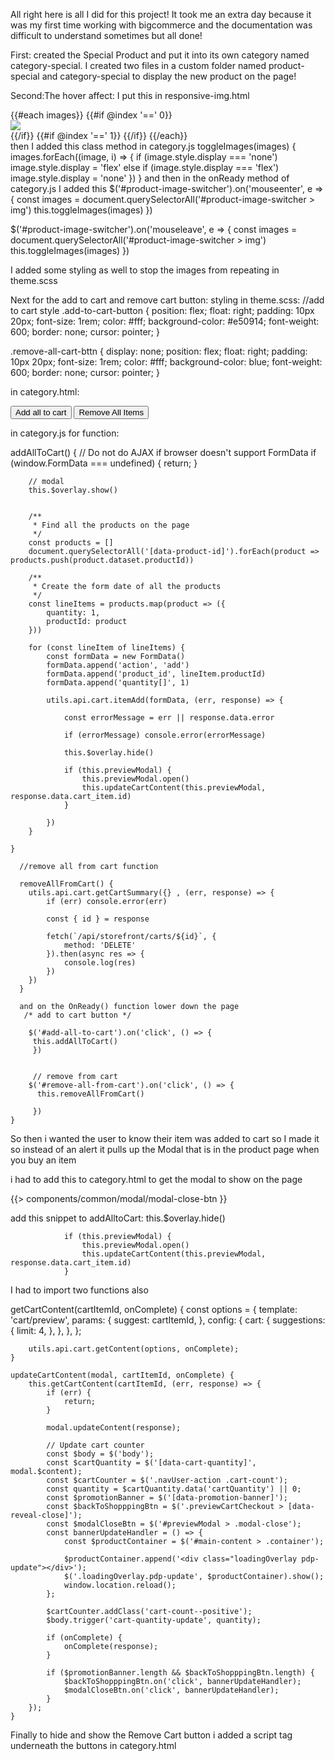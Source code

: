 All right here is all I did for this project! It took me an extra day because it was my first time working with bigcommerce and the documentation was difficult to understand sometimes but all done!

First: created the Special Product and put it into its own category named category-special. I created two files in a custom folder named product-special and category-special to display the new product on the page!

Second:The hover affect:
I put this in responsive-img.html
<div id="product-image-switcher">
    {{#each images}}
        {{#if @index '==' 0}}
            <img style="display: flex" src="{{getImage this}}" />
        {{/if}}
        {{#if @index '==' 1}}
            <img style="display: none" src="{{getImage this}}" />
        {{/if}}
    {{/each}}
</div>
then I added this class method in category.js
toggleImages(images) {
  images.forEach((image, i) => {
      if (image.style.display === 'none') image.style.display = 'flex'
      else if (image.style.display === 'flex') image.style.display = 'none'
  })
}
and then in the onReady method of category.js I added this
$('#product-image-switcher').on('mouseenter', e => {
  const images = document.querySelectorAll('#product-image-switcher > img')
  this.toggleImages(images)
})

$('#product-image-switcher').on('mouseleave', e => {
  const images = document.querySelectorAll('#product-image-switcher > img')
  this.toggleImages(images)
})

I added some styling as well to stop the images from repeating in theme.scss

Next for the add to cart and remove cart button:
styling in theme.scss: 
//add to cart style
.add-to-cart-button {
    position: flex;
    float: right;
    padding: 10px 20px;
    font-size: 1rem;
    color: #fff;
    background-color: #e50914;
    font-weight: 600;
    border: none;
    cursor: pointer;
}

.remove-all-cart-bttn {
    display: none;
    position: flex;
    float: right;
    padding: 10px 20px;
    font-size: 1rem;
    color: #fff;
    background-color: blue;
    font-weight: 600;
    border: none;
    cursor: pointer;
}

in category.html:
 <!--Add and Remove to cart buttons-->
  <button class="add-to-cart-button" id="add-all-to-cart">Add all to cart</button>
  <button class="remove-all-cart-bttn" id="remove-all-from-cart">Remove All Items</button>
  
  
in category.js for function:

addAllToCart() {
        // Do not do AJAX if browser doesn't support FormData
        if (window.FormData === undefined) {
            return;
        }

        // modal
        this.$overlay.show()
      
        
        /**
         * Find all the products on the page
         */
        const products = []
        document.querySelectorAll('[data-product-id]').forEach(product => products.push(product.dataset.productId))
      
        /**
         * Create the form date of all the products
         */
        const lineItems = products.map(product => ({
            quantity: 1,
            productId: product
        }))
      
        for (const lineItem of lineItems) {
            const formData = new FormData()
            formData.append('action', 'add')
            formData.append('product_id', lineItem.productId)
            formData.append('quantity[]', 1)
      
            utils.api.cart.itemAdd(formData, (err, response) => {

                const errorMessage = err || response.data.error

                if (errorMessage) console.error(errorMessage)
                
                this.$overlay.hide()
            
                if (this.previewModal) {
                    this.previewModal.open()
                    this.updateCartContent(this.previewModal, response.data.cart_item.id)
                }
    
            })
        }
        
    }
      
      //remove all from cart function
     
      removeAllFromCart() {
        utils.api.cart.getCartSummary({} , (err, response) => {
            if (err) console.error(err)
            
            const { id } = response
      
            fetch(`/api/storefront/carts/${id}`, {
                method: 'DELETE'
            }).then(async res => {
                console.log(res)
            })
        })
      }
      
      and on the OnReady() function lower down the page
       /* add to cart button */
         
        $('#add-all-to-cart').on('click', () => {
         this.addAllToCart()
         })


         // remove from cart
        $('#remove-all-from-cart').on('click', () => {
          this.removeAllFromCart()
          
         })
    }

So then i wanted the user to know their item was added to cart so I made it so instead of an alert it pulls up the Modal that is in the product page when you buy an item

i had to add this to category.html to get the modal to show on the page 

<!--modal feature-->
  <div id="previewModal" class="modal modal--large" data-reveal>
    {{> components/common/modal/modal-close-btn }}
    <div class="modal-content"></div>
    <div class="loadingOverlay"></div>
  </div>

add this snippet to addAlltoCart:
 this.$overlay.hide()
            
                if (this.previewModal) {
                    this.previewModal.open()
                    this.updateCartContent(this.previewModal, response.data.cart_item.id)
                }
I had to import two functions also

getCartContent(cartItemId, onComplete) {
        const options = {
            template: 'cart/preview',
            params: {
                suggest: cartItemId,
            },
            config: {
                cart: {
                    suggestions: {
                        limit: 4,
                    },
                },
            },
        };

        utils.api.cart.getContent(options, onComplete);
    }

    updateCartContent(modal, cartItemId, onComplete) {
        this.getCartContent(cartItemId, (err, response) => {
            if (err) {
                return;
            }

            modal.updateContent(response);

            // Update cart counter
            const $body = $('body');
            const $cartQuantity = $('[data-cart-quantity]', modal.$content);
            const $cartCounter = $('.navUser-action .cart-count');
            const quantity = $cartQuantity.data('cartQuantity') || 0;
            const $promotionBanner = $('[data-promotion-banner]');
            const $backToShopppingBtn = $('.previewCartCheckout > [data-reveal-close]');
            const $modalCloseBtn = $('#previewModal > .modal-close');
            const bannerUpdateHandler = () => {
                const $productContainer = $('#main-content > .container');

                $productContainer.append('<div class="loadingOverlay pdp-update"></div>');
                $('.loadingOverlay.pdp-update', $productContainer).show();
                window.location.reload();
            };

            $cartCounter.addClass('cart-count--positive');
            $body.trigger('cart-quantity-update', quantity);

            if (onComplete) {
                onComplete(response);
            }

            if ($promotionBanner.length && $backToShopppingBtn.length) {
                $backToShopppingBtn.on('click', bannerUpdateHandler);
                $modalCloseBtn.on('click', bannerUpdateHandler);
            }
        });
    }
    
Finally to hide and show the Remove Cart button i added a script tag underneath the buttons in category.html

 <!-- Hides and shows remove button on click -->
  <script>
    const atc = document.getElementById('add-all-to-cart')
    const remove = document.getElementById('remove-all-from-cart')
    atc.addEventListener('click', () => {
      remove.style.display = 'flex'
    })

    
  And that's all! It was a little difficult at first but after re-reading the documentation and hard work I completed the tasks! 
